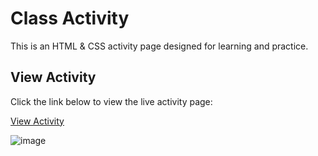 # Class Activity

This is an HTML & CSS activity page designed for learning and practice.

## View Activity

Click the link below to view the live activity page:

[View Activity](https://ramishrazaza.github.io/activity/)

![image](https://github.com/user-attachments/assets/25b51bb4-ee7a-4705-83db-7a06199f9cd5)
